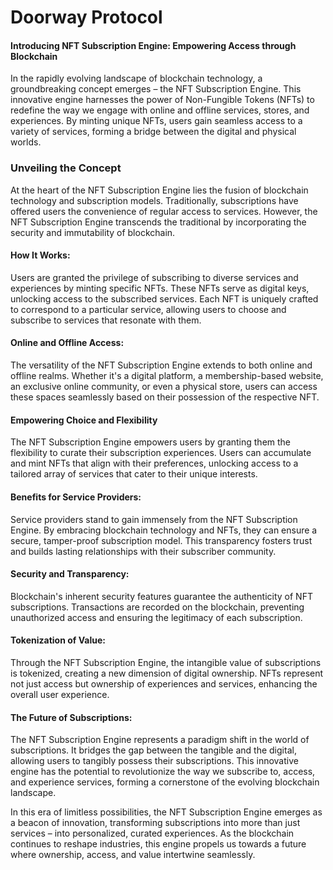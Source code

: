 # Doorway Protocol
#### Introducing NFT Subscription Engine: Empowering Access through Blockchain

In the rapidly evolving landscape of blockchain technology, a groundbreaking concept emerges – the NFT Subscription Engine. This innovative engine harnesses the power of Non-Fungible Tokens (NFTs) to redefine the way we engage with online and offline services, stores, and experiences. By minting unique NFTs, users gain seamless access to a variety of services, forming a bridge between the digital and physical worlds.

### Unveiling the Concept
At the heart of the NFT Subscription Engine lies the fusion of blockchain technology and subscription models. Traditionally, subscriptions have offered users the convenience of regular access to services. However, the NFT Subscription Engine transcends the traditional by incorporating the security and immutability of blockchain.

#### How It Works:
Users are granted the privilege of subscribing to diverse services and experiences by minting specific NFTs. These NFTs serve as digital keys, unlocking access to the subscribed services. Each NFT is uniquely crafted to correspond to a particular service, allowing users to choose and subscribe to services that resonate with them.

#### Online and Offline Access:
The versatility of the NFT Subscription Engine extends to both online and offline realms. Whether it's a digital platform, a membership-based website, an exclusive online community, or even a physical store, users can access these spaces seamlessly based on their possession of the respective NFT.

#### Empowering Choice and Flexibility
The NFT Subscription Engine empowers users by granting them the flexibility to curate their subscription experiences. Users can accumulate and mint NFTs that align with their preferences, unlocking access to a tailored array of services that cater to their unique interests.

#### Benefits for Service Providers:
Service providers stand to gain immensely from the NFT Subscription Engine. By embracing blockchain technology and NFTs, they can ensure a secure, tamper-proof subscription model. This transparency fosters trust and builds lasting relationships with their subscriber community.

#### Security and Transparency:
Blockchain's inherent security features guarantee the authenticity of NFT subscriptions. Transactions are recorded on the blockchain, preventing unauthorized access and ensuring the legitimacy of each subscription.

#### Tokenization of Value:
Through the NFT Subscription Engine, the intangible value of subscriptions is tokenized, creating a new dimension of digital ownership. NFTs represent not just access but ownership of experiences and services, enhancing the overall user experience.

#### The Future of Subscriptions:
The NFT Subscription Engine represents a paradigm shift in the world of subscriptions. It bridges the gap between the tangible and the digital, allowing users to tangibly possess their subscriptions. This innovative engine has the potential to revolutionize the way we subscribe to, access, and experience services, forming a cornerstone of the evolving blockchain landscape.

In this era of limitless possibilities, the NFT Subscription Engine emerges as a beacon of innovation, transforming subscriptions into more than just services – into personalized, curated experiences. As the blockchain continues to reshape industries, this engine propels us towards a future where ownership, access, and value intertwine seamlessly.

